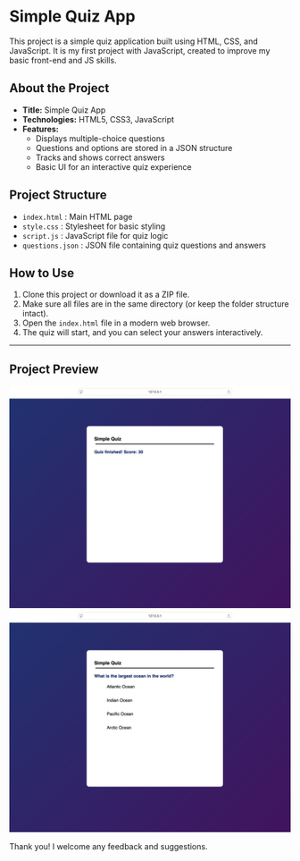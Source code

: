 # Simple Quiz App

This project is a simple quiz application built using HTML, CSS, and JavaScript. It is my first project with JavaScript, created to improve my basic front-end and JS skills.

## About the Project

- **Title:** Simple Quiz App  
- **Technologies:** HTML5, CSS3, JavaScript  
- **Features:**  
  - Displays multiple-choice questions  
  - Questions and options are stored in a JSON structure  
  - Tracks and shows correct answers  
  - Basic UI for an interactive quiz experience  

## Project Structure

- `index.html` : Main HTML page  
- `style.css` : Stylesheet for basic styling  
- `script.js` : JavaScript file for quiz logic  
- `questions.json` : JSON file containing quiz questions and answers  

## How to Use

1. Clone this project or download it as a ZIP file.  
2. Make sure all files are in the same directory (or keep the folder structure intact).  
3. Open the `index.html` file in a modern web browser.  
4. The quiz will start, and you can select your answers interactively.  

---

## Project Preview

![Quiz App Image 1](images/image1.png)  
![Quiz App Image 2](images/image2.png)

Thank you! I welcome any feedback and suggestions.
